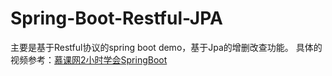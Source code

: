 # Spring-Boot-Restful-JPA
主要是基于Restful协议的spring boot demo，基于Jpa的增删改查功能。
具体的视频参考：[慕课网2小时学会SpringBoot](http://www.imooc.com/learn/767)
